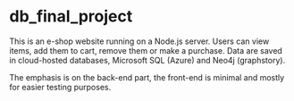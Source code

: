 # db_final_project

This is an e-shop website running on a Node.js server. Users can view items, add them to cart, remove them or make a purchase. Data are saved in cloud-hosted databases, Microsoft SQL (Azure) and Neo4j (graphstory).

The emphasis is on the back-end part, the front-end is minimal and mostly for easier testing purposes.
